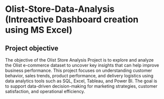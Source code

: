 # Olist-Store-Data-Analysis (Intreactive Dashboard creation using MS Excel)
## Project objective
The objective of the Olist Store Analysis Project is to explore and analyze the Olist e-commerce dataset to uncover key insights that can help improve business performance. This project focuses on understanding customer behavior, sales trends, product performance, and delivery logistics using data analytics tools such as SQL, Excel, Tableau, and Power BI. The goal is to support data-driven decision-making for marketing strategies, customer satisfaction, and operational efficiency.
